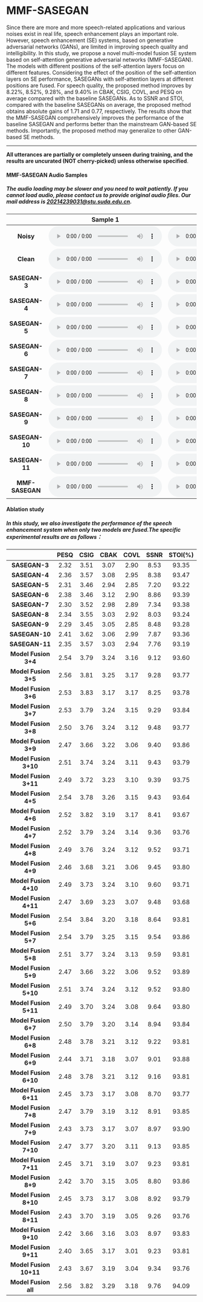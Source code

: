 # MMF-SASEGAN

Since there are more and more speech-related applications and various noises exist in real life, speech enhancement plays an important role. However, speech enhancement (SE) systems, based on generative adversarial networks (GANs), are limited in improving speech quality and intelligibility. In this study, we propose a novel multi-model fusion SE system based on self-attention generative adversarial networks (MMF-SASEGAN). The models with different positions of the self-attention layers focus on different features. Considering the effect of the position of the self-attention layers on SE performance, SASEGANs with self-attention layers at different positions are fused. For speech quality, the proposed method improves by 8.22%, 8.52%, 9.28%, and 9.40% in CBAK, CSIG, COVL, and PESQ on average compared with the baseline SASEGANs. As to SSNR and STOI, compared with the baseline SASEGANs on average, the proposed method obtains absolute gains of 1.71 and 0.77, respectively. The results show that the MMF-SASEGAN comprehensively improves the performance of the baseline SASEGAN and performs better than the mainstream GAN-based SE methods. Importantly, the proposed method may generalize to other GAN-based SE methods.

---
**All utterances are partially or completely unseen during training, and the results are uncurated (NOT cherry-picked) unless otherwise specified**.

#### MMF-SASEGAN Audio Samples
##### The audio loading may be slower and you need to wait patiently. If you cannot load audio, please contact us to provide original audio files. Our mail address is 20214239031@stu.suda.edu.cn.

|              | Sample 1  | Sample 2  |
|:------------:|:-------:|:-------:|
|       **Noisy**    |    <audio controls="controls">  <source type="audio/wav" src="https://raw.githubusercontent.com/MMF-SASEGAN/MMF-SASEGAN.github.io/main/wavs/N_1.wav"></source> </audio>   |    <audio controls="controls">  <source type="audio/wav" src="https://raw.githubusercontent.com/MMF-SASEGAN/MMF-SASEGAN.github.io/main/wavs/N_2.wav"></source> </audio>  |
|      **Clean**     |    <audio controls="controls">  <source type="audio/wav" src="https://raw.githubusercontent.com/MMF-SASEGAN/MMF-SASEGAN.github.io/main/wavs/C_1.wav"></source> </audio>   |    <audio controls="controls">  <source type="audio/wav" src="https://raw.githubusercontent.com/MMF-SASEGAN/MMF-SASEGAN.github.io/main/wavs/C_2.wav"></source> </audio>  |
|    **SASEGAN-3**   |    <audio controls="controls">  <source type="audio/wav" src="https://raw.githubusercontent.com/MMF-SASEGAN/MMF-SASEGAN.github.io/main/wavs/2_1.wav"></source> </audio>   |    <audio controls="controls">  <source type="audio/wav" src="https://raw.githubusercontent.com/MMF-SASEGAN/MMF-SASEGAN.github.io/main/wavs/2_2.wav"></source> </audio>  |
|    **SASEGAN-4**    |    <audio controls="controls">  <source type="audio/wav" src="https://raw.githubusercontent.com/MMF-SASEGAN/MMF-SASEGAN.github.io/main/wavs/3_1.wav"></source> </audio>   |    <audio controls="controls">  <source type="audio/wav" src="https://raw.githubusercontent.com/MMF-SASEGAN/MMF-SASEGAN.github.io/main/wavs/3_2.wav"></source> </audio>  |
|   **SASEGAN-5**   |    <audio controls="controls">  <source type="audio/wav" src="https://raw.githubusercontent.com/MMF-SASEGAN/MMF-SASEGAN.github.io/main/wavs/4_1.wav"></source> </audio>   |    <audio controls="controls">  <source type="audio/wav" src="https://raw.githubusercontent.com/MMF-SASEGAN/MMF-SASEGAN.github.io/main/wavs/4_2.wav"></source> </audio>  |
|    **SASEGAN-6**   |    <audio controls="controls">  <source type="audio/wav" src="https://raw.githubusercontent.com/MMF-SASEGAN/MMF-SASEGAN.github.io/main/wavs/5_1.wav"></source> </audio>   |    <audio controls="controls">  <source type="audio/wav" src="https://raw.githubusercontent.com/MMF-SASEGAN/MMF-SASEGAN.github.io/main/wavs/5_2.wav"></source> </audio>  |
|    **SASEGAN-7**    |    <audio controls="controls">  <source type="audio/wav" src="https://raw.githubusercontent.com/MMF-SASEGAN/MMF-SASEGAN.github.io/main/wavs/6_1.wav"></source> </audio>   |    <audio controls="controls">  <source type="audio/wav" src="https://raw.githubusercontent.com/MMF-SASEGAN/MMF-SASEGAN.github.io/main/wavs/6_2.wav"></source> </audio>  |
|    **SASEGAN-8**    |    <audio controls="controls">  <source type="audio/wav" src="https://raw.githubusercontent.com/MMF-SASEGAN/MMF-SASEGAN.github.io/main/wavs/7_1.wav"></source> </audio>   |    <audio controls="controls">  <source type="audio/wav" src="https://raw.githubusercontent.com/MMF-SASEGAN/MMF-SASEGAN.github.io/main/wavs/7_2.wav"></source> </audio>  |
|    **SASEGAN-9**    |    <audio controls="controls">  <source type="audio/wav" src="https://raw.githubusercontent.com/MMF-SASEGAN/MMF-SASEGAN.github.io/main/wavs/8_1.wav"></source> </audio>   |    <audio controls="controls">  <source type="audio/wav" src="https://raw.githubusercontent.com/MMF-SASEGAN/MMF-SASEGAN.github.io/main/wavs/8_2.wav"></source> </audio>  |
|    **SASEGAN-10**    |    <audio controls="controls">  <source type="audio/wav" src="https://raw.githubusercontent.com/MMF-SASEGAN/MMF-SASEGAN.github.io/main/wavs/9_1.wav"></source> </audio>   |    <audio controls="controls">  <source type="audio/wav" src="https://raw.githubusercontent.com/MMF-SASEGAN/MMF-SASEGAN.github.io/main/wavs/9_2.wav"></source> </audio>  |
|    **SASEGAN-11**    |    <audio controls="controls">  <source type="audio/wav" src="https://raw.githubusercontent.com/MMF-SASEGAN/MMF-SASEGAN.github.io/main/wavs/10_1.wav"></source> </audio>   |    <audio controls="controls">  <source type="audio/wav" src="https://raw.githubusercontent.com/MMF-SASEGAN/MMF-SASEGAN.github.io/main/wavs/10_2.wav"></source> </audio>  |
|    **MMF-SASEGAN**    |    <audio controls="controls">  <source type="audio/wav" src="https://raw.githubusercontent.com/MMF-SASEGAN/MMF-SASEGAN.github.io/main/wavs/M_1.wav"></source> </audio>   |    <audio controls="controls">  <source type="audio/wav" src="https://raw.githubusercontent.com/MMF-SASEGAN/MMF-SASEGAN.github.io/main/wavs/M_2.wav"></source> </audio>  |

#### Ablation study
##### In this study, we also investigate the performance of the speech enhancement system when only two models are fused.The specific experimental results are as follows：

|              | **PESQ**| **CSIG**|**CBAK** |**COVL** | **SSNR**|**STOI(%)** |
|:------------:|:-------:|:-------:|:-------:|:-------:|:-------:|:-------:|
|    **SASEGAN-3**   |   2.32    | 3.51    |  3.07   |   2.90    |  8.53   |  93.35   |
|    **SASEGAN-4**   |   2.36    | 3.57    |  3.08   |   2.95  |  8.38   |  93.47   |
|    **SASEGAN-5**   |   2.31    | 3.46    |  2.94	 |  2.85   |  7.20   |  93.22   |
|    **SASEGAN-6**   |   2.38	   | 3.46	   | 3.12	| 2.90	| 8.86 |	93.39    |
|    **SASEGAN-7**   |   2.30	| 3.52	| 2.98	| 2.89	| 7.34	| 93.38    |
|    **SASEGAN-8**   |   2.34	| 3.55	| 3.03	| 2.92	| 8.03	| 93.24    |
|    **SASEGAN-9**   |   2.29	| 3.45	| 3.05	| 2.85	| 8.48	| 93.28    |
|    **SASEGAN-10**   |  2.41	| 3.62	| 3.06	| 2.99	| 7.87	| 93.36    |
|    **SASEGAN-11**   |  2.35	| 3.57	| 3.03	| 2.94	| 7.76	| 93.19    |
|    **Model Fusion 3+4**   |   2.54   |  3.79   |  3.24   |  3.16   |  9.12   |   93.60  |
|    **Model Fusion 3+5**   |   2.56   |  3.81   |  3.25   |  3.17   |  9.28   |   93.77  |
|    **Model Fusion 3+6**   |   2.53   |  3.83   |  3.17   |  3.17   |  8.25   |   93.78  |
|    **Model Fusion 3+7**   |   2.53   |  3.79   |  3.24   |  3.15   |  9.29   |   93.84  |
|    **Model Fusion 3+8**   |   2.50   |  3.76   |  3.24   |  3.12   |  9.48   |   93.77  |
|    **Model Fusion 3+9**   |   2.47   |  3.66   |  3.22   |  3.06   |  9.40   |   93.86  |
|    **Model Fusion 3+10**  |   2.51   |  3.74   |  3.24   |  3.11   |  9.43   |   93.79  |
|    **Model Fusion 3+11**  |   2.49   |  3.72   |  3.23   |  3.10   |  9.39   |   93.75  |
|    **Model Fusion 4+5**   |   2.54   |  3.78   |  3.26   |  3.15   |  9.43   |   93.64  |
|    **Model Fusion 4+6**   |   2.52   |  3.82   |  3.19   |  3.17   |  8.41   |   93.67  |
|    **Model Fusion 4+7**   |   2.52   |  3.79   |  3.24   |  3.14   |  9.36   |   93.76  |
|    **Model Fusion 4+8**   |   2.49   |  3.76   |  3.24   |  3.12   |  9.52   |   93.71  |
|    **Model Fusion 4+9**   |   2.46   |  3.68   |  3.21   |  3.06   |  9.45   |   93.80  |
|    **Model Fusion 4+10**  |   2.49   |  3.73   |  3.24   |  3.10   |  9.60   |   93.71  |
|    **Model Fusion 4+11**  |   2.47   |  3.69   |  3.23   |  3.07   |  9.48   |   93.68  |
|    **Model Fusion 5+6**   |   2.54   |  3.84   |  3.20   |  3.18   |  8.64   |   93.81  |
|    **Model Fusion 5+7**   |   2.54   |  3.79   |  3.25   |  3.15   |  9.54   |   93.86  |
|    **Model Fusion 5+8**   |   2.51   |  3.77   |  3.24   |  3.13   |  9.59   |   93.81  |
|    **Model Fusion 5+9**   |   2.47   |  3.66   |  3.22   |  3.06   |  9.52   |   93.89  |
|    **Model Fusion 5+10**  |   2.51   |  3.74   |  3.24   |  3.12   |  9.52   |   93.80  |
|    **Model Fusion 5+11**  |   2.49   |  3.70   |  3.24   |  3.08   |  9.64   |   93.80  |
|    **Model Fusion 6+7**   |   2.50   |  3.79   |  3.20   |  3.14   |  8.94   |   93.84  |
|    **Model Fusion 6+8**   |   2.48   |  3.78   |  3.21   |  3.12   |  9.22   |   93.81  |
|    **Model Fusion 6+9**   |   2.44   |  3.71   |  3.18   |  3.07   |  9.01   |   93.88  |
|    **Model Fusion 6+10**  |   2.48   |  3.78   |  3.21   |  3.12   |  9.16   |   93.81  |
|    **Model Fusion 6+11**  |   2.45   |  3.73   |  3.17   |  3.08   |  8.70   |   93.77  |
|    **Model Fusion 7+8**   |   2.47   |  3.79   |  3.19   |  3.12   |  8.91   |   93.85  |
|    **Model Fusion 7+9**   |   2.43   |  3.73   |  3.17   |  3.07   |  8.97   |   93.90  |
|    **Model Fusion 7+10**  |   2.47   |  3.77   |  3.20   |  3.11   |  9.13   |   93.85  |
|    **Model Fusion 7+11**  |   2.45   |  3.71   |  3.19   |  3.07   |  9.23   |   93.81  |
|    **Model Fusion 8+9**   |   2.42   |  3.70   |  3.15   |  3.05   |  8.80   |   93.86  |
|    **Model Fusion 8+10**  |   2.45   |  3.73   |  3.17   |  3.08   |  8.92   |   93.79  |
|    **Model Fusion 8+11**  |   2.43   |  3.70   |  3.19   |  3.05   |  9.26   |   93.76  |
|    **Model Fusion 9+10**  |   2.42   |  3.66   |  3.16   |  3.03   |  8.97   |   93.83  |
|    **Model Fusion 9+11**  |   2.40   |  3.65   |  3.17   |  3.01   |  9.23   |   93.81  |
|    **Model Fusion 10+11** |   2.43   |  3.67   |  3.19   |  3.04   |  9.34   |   93.76  |
|    **Model Fusion all**   |   2.56   |  3.82   |  3.29   |  3.18   |  9.76   |   94.09  |
